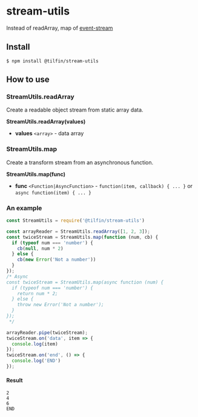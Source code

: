 # stream-utils

Instead of readArray, map of [event-stream](https://github.com/dominictarr/event-stream)

## Install

```
$ npm install @tilfin/stream-utils
```

## How to use

### StreamUtils.readArray

Create a readable object stream from static array data.

**StreamUtils.readArray(values)**

- **values** `<array>` - data array

### StreamUtils.map

Create a transform stream from an asynchronous function.

**StreamUtils.map(func)**

- **func** `<Function|AsyncFunction>` - `function(item, callback) { ... }` or `async function(item) { ... }`

### An example

```js
const StreamUtils = require('@tilfin/stream-utils')

const arrayReader = StreamUtils.readArray([1, 2, 3]);
const twiceStream = StreamUtils.map(function (num, cb) {
  if (typeof num === 'number') {
    cb(null, num * 2)
  } else {
    cb(new Error('Not a number'))
  }
});
/* Async
const twiceStream = StreamUtils.map(async function (num) {
  if (typeof num === 'number') {
    return num * 2;
  } else {
    throw new Error('Not a number');
  }
});
 */

arrayReader.pipe(twiceStream);
twiceStream.on('data', item => {
  console.log(item)
});
twiceStream.on('end', () => {
  console.log('END')
});
```

#### Result

```
2
4
6
END
```
